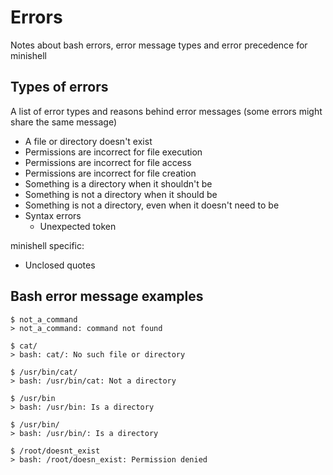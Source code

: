 # Errors

Notes about bash errors, error message types and error precedence for minishell

## Types of errors

A list of error types and reasons behind error messages
(some errors might share the same message)

- A file or directory doesn't exist
- Permissions are incorrect for file execution
- Permissions are incorrect for file access
- Permissions are incorrect for file creation
- Something is a directory when it shouldn't be
- Something is not a directory when it should be
- Something is not a directory, even when it doesn't need to be
- Syntax errors
    - Unexpected token

minishell specific:

- Unclosed quotes

## Bash error message examples

```
$ not_a_command
> not_a_command: command not found

$ cat/
> bash: cat/: No such file or directory

$ /usr/bin/cat/
> bash: /usr/bin/cat: Not a directory

$ /usr/bin
> bash: /usr/bin: Is a directory

$ /usr/bin/
> bash: /usr/bin/: Is a directory

$ /root/doesnt_exist
> bash: /root/doesn_exist: Permission denied
```
